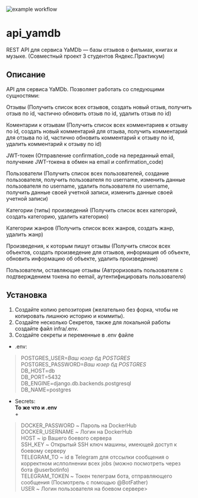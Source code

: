 ![example workflow](https://github.com/LittlePemp/yamdb_final/actions/workflows/yamdb_workflow.yml/badge.svg)

# api_yamdb
REST API для сервиса YaMDb — базы отзывов о фильмах, книгах и музыке. (Совместный проект 3 студентов Яндекс.Практикум)


## Описание

API для сервиса YaMDb. Позволяет работать со следующими сущностями:

Отзывы (Получить список всех отзывов, создать новый отзыв, получить отзыв по id, частично обновить отзыв по id, удалить отзыв по id)

Коментарии к отзывам (Получить список всех комментариев к отзыву по id, создать новый комментарий для отзыва, получить комментарий для отзыва по id, частично обновить комментарий к отзыву по id, удалить комментарий к отзыву по id)

JWT-токен (Отправление confirmation_code на переданный email, получение JWT-токена в обмен на email и confirmation_code)

Пользователи (Получить список всех пользователей, создание пользователя, получить пользователя по username, изменить данные пользователя по username, удалить пользователя по username, получить данные своей учетной записи, изменить данные своей учетной записи)

Категории (типы) произведений (Получить список всех категорий, создать категорию, удалить категорию)

Категории жанров (Получить список всех жанров, создать жанр, удалить жанр)

Произведения, к которым пишут отзывы (Получить список всех объектов, создать произведение для отзывов, информация об объекте, обновить информацию об объекте, удалить произведение)

Пользователи, оставляющие отзывы (Автроризовать пользователя с подтверждением токена по eemail, аутентифицировать пользователя)

## Установка

1. Создайте копию репозитория (желательно без форка, чтобы не копировать лишнюю историю и коммиты).
2. Создайте несколько Секретов, также для локальной работы создайте файл infra/.env.
3. Создайте секреты и переменные в .env файле
- .env:  
>POSTGRES_USER=*Ваш юзер бд POSTGRES*  
>POSTGRES_PASSWORD=*Ваш юзер бд POSTGRES*  
>DB_HOST=db  
>DB_PORT=5432  
>DB_ENGINE=django.db.backends.postgresql  
>DB_NAME=postgres  
- Secrets:  
**То же что и .env**  
\+  
>DOCKER_PASSWORD ~ Пароль на DockerHub  
>DOCKER_USERNAME ~ Логин на DockerHub  
>HOST ~ ip Вашего боевого сервера  
>SSH_KEY ~ Открытый SSH ключ машины, имеющей доступ к боевому серверу  
>TELEGRAM_TO ~ id в Telegram для отссылки сообщения о корректном ислполнении всех jobs (можно посмотреть через бота @userbotinfo)  
>TELEGRAM_TOKEN ~ Токен телеграм бота, отправляющего сообщения (Посмотрель с помощью @BotFather)  
>USER ~ Логин пользователя на боевом сервере>  
